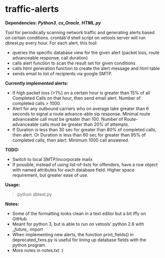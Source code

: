 # traffic-alerts

**Dependencies:** ***Python3***, ***cx_Oracle***, ***HTML.py***

Tool for periodically scanning network traffic and generating alerts based on certain conditions. crontab'd shell script on vetools server will run dbtest.py every hour. For each alert, this tool: 

- queries the specific database view for the given alert (packet loss, route advanceable response, call duration)
- calls alert function to scan the result set for given conditions
- calls html generation function to create the alert message and html table
- sends email to list of recipients via google SMTP.

**Currently implemented alerts:**
- If high packet loss (>1%) on a certain hour is greater than 15% of all Completed Calls on that hour, then send email alert. Number of completed calls > 1000.
- Alert for any outbound carriers who on average take greater than 6 seconds to signal a route advance-able sip response. Minimal route advanceable call must be greater than 100. Number of Route-advanceable calls must be greater than 20% of attempts.
- If Duration is less than 30 sec for greater than 80% of completed calls, then alert. Or Duration is less than 60 sec for greater than 95% of completed calls, then alert. Minimum 1000 call answered.

**TODO:** 
- Switch to local SMTP/incorporate mailx
- If possible, instead of using list-of-lists for offenders, have a row object with named attributes for each database field. Higher space requirement, but greater ease of use.

**Usage:**
> python dbtest.py

**Notes:**
- Some of the formatting looks clean in a text editor but a bit iffy on GitHub.
- Meant for python 3, but is able to run on vetools' python 2.6 with \__future\__ import
- When implementing new alerts, the function print_fields() in deprecated_fxns.py is useful for lining up database fields with the python program.
- More notes in notes.txt :)
